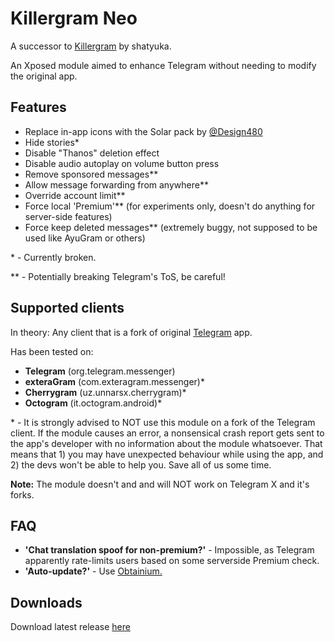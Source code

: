 # Killergram Neo
A successor to [Killergram](https://web.archive.org/web/20240320064655/https://github.com/shatyuka/Killergram) by shatyuka.

An Xposed module aimed to enhance Telegram without needing to modify the original app.

## Features
* Replace in-app icons with the Solar pack by [@Design480](https://t.me/Design480)
* Hide stories*
* Disable "Thanos" deletion effect
* Disable audio autoplay on volume button press
* Remove sponsored messages**
* Allow message forwarding from anywhere**
* Override account limit**
* Force local 'Premium'** (for experiments only, doesn't do anything for server-side features)
* Force keep deleted messages** (extremely buggy, not supposed to be used like AyuGram or others)

\* - Currently broken.

\** - Potentially breaking Telegram's ToS, be careful!

## Supported clients
In theory: Any client that is a fork of original [Telegram](https://github.com/DrKLO/Telegram) app.

Has been tested on:
* **Telegram** (org.telegram.messenger)
* **exteraGram** (com.exteragram.messenger)*
* **Cherrygram** (uz.unnarsx.cherrygram)*
* **Octogram** (it.octogram.android)*

\* - It is strongly advised to NOT use this module on a fork of the Telegram client. If the module causes an error, a nonsensical crash report gets sent to the app's developer with no information about the module whatsoever. That means that 1) you may have unexpected behaviour while using the app, and 2) the devs won't be able to help you. Save all of us some time.


**Note:** The module doesn't and and will NOT work on Telegram X and it's forks.

## FAQ
* **'Chat translation spoof for non-premium?'** - Impossible, as Telegram apparently rate-limits users based on some serverside Premium check.
* **'Auto-update?'** - Use [Obtainium.](https://github.com/ImranR98/Obtainium)

## Downloads
Download latest release [here](https://github.com/AetherMagee/KillergramNeo/releases/latest)